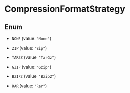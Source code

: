 
# CompressionFormatStrategy

## Enum


* `NONE` (value: `"None"`)

* `ZIP` (value: `"Zip"`)

* `TARGZ` (value: `"TarGz"`)

* `GZIP` (value: `"Gzip"`)

* `BZIP2` (value: `"Bzip2"`)

* `RAR` (value: `"Rar"`)



